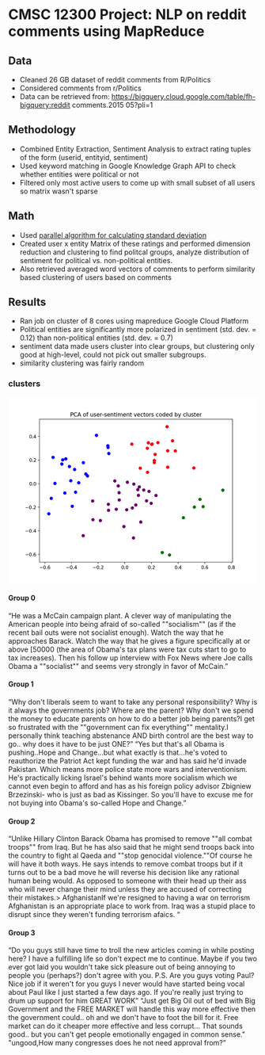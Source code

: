 CMSC 12300 Project: NLP on reddit comments using MapReduce
=====

## Data
* Cleaned 26 GB dataset of reddit comments from R/Politics
* Considered comments from r/Politics 
* Data can be retrieved from: https://bigquery.cloud.google.com/table/fh-bigquery:reddit comments.2015 05?pli=1

## Methodology
* Combined Entity Extraction, Sentiment Analysis to extract rating tuples of the form (userid, entityid, sentiment)
* Used keyword matching in Google Knowledge Graph API to check whether entities were political or not
* Filtered only most active users to come up with small subset of all users so matrix wasn't sparse

## Math
* Used [parallel algorithm for calculating standard deviation]("https://en.wikipedia.org/wiki/Algorithms_for_calculating_variance#Parallel_algorithm")
* Created user x entity Matrix of these ratings and performed dimension reduction and clustering to find
politcal groups, analyze distribution of sentiment for political vs. non-political entities.
* Also retrieved averaged word vectors of comments to perform similarity based clustering  of users based on comments

## Results
* Ran job on cluster of 8 cores using mapreduce Google Cloud Platform
* Political entities are significantly more polarized in sentiment (std. dev. = 0.12) than non-political entities (std. dev. = 0.7)
* sentiment data made users cluster into clear groups, but clustering only good at high-level, could not pick out smaller subgroups. 
* similarity clustering was fairly random

### clusters
![alt text](/images/politicalusers.png?raw=true)


#### Group 0
“He was a McCain campaign plant. A clever way of manipulating the American people into being afraid of so-called ""socialism"" (as if the recent bail outs were not socialist enough). Watch the way that he approaches Barack. Watch the way that he gives a figure specifically at or above [50000 (the area of Obama's tax plans were tax cuts start to go to tax increases). Then his follow up interview with Fox News where Joe calls Obama a ""socialist"" and seems very strongly in favor of
McCain.”

#### Group 1
“Why don't liberals seem to want to take any personal responsibility?  Why is it always the governments job?  Where are the parent?  Why don't we spend the money to educate parents on how to do a better job being parents?I get so frustrated with the ""government can fix everything"" mentality.I personally think teaching abstenance AND birth control are the best way to go.. why does it have to be just ONE?”
“Yes but that's all Obama is pushing..Hope and Change...but what exactly is that...he's voted to reauthorize the Patriot Act kept funding the war and has said he'd invade Pakistan. Which means more police state more wars and interventionism. He's practically licking Israel's behind wants more socialism which we cannot even begin to afford and has as his foreign policy advisor Zbigniew Brzezinski- who is just as bad as Kissinger. So you'll have to excuse me for not buying into Obama's
so-called Hope and Change.”

#### Group 2
“Unlike Hillary Clinton Barack Obama has promised to remove ""all combat troops"" from Iraq. But he has also said that he might send troops back into the country to fight al Qaeda and ""stop genocidal violence.""Of course he will have it both ways. He says intends to remove combat troops but if it turns out to be a bad move he will reverse his decision like any rational human being would. As opposed to someone with their head up their ass who will never change their mind unless they are
accused of correcting their mistakes.&gt; AfghanistanIf we're resigned to having a war on terrorism Afghanistan is an appropriate place to work from. Iraq was a stupid place to disrupt since they weren't funding terrorism afaics. “


#### Group 3
“Do you guys still have time to troll the new articles coming in while posting here?  I have a fulfilling life so don't expect me to continue.  Maybe if you two ever got laid you wouldn't take sick pleasure out of being annoying to people you (perhaps?) don't agree with you.  P.S.  Are you guys voting Paul?  Nice job if it weren't for you guys I never would have started being vocal about Paul like I just started a few days ago.  If you're really just trying to drum up support for him
GREAT WORK”
“Just get Big Oil out of bed with Big Government and the FREE MARKET will handle this way more effective then the government could.. oh and we don't have to foot the bill for it.  Free market can do it cheaper more effective and less corrupt... That sounds good.. but you can't get people emotionally engaged in common sense."
"ungood,How many congresses does he not need approval from?”
